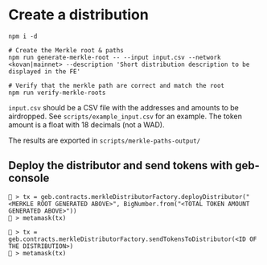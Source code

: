 # Create a distribution

```
npm i -d

# Create the Merkle root & paths 
npm run generate-merkle-root -- --input input.csv --network <kovan|mainnet> --description 'Short distribution description to be displayed in the FE'

# Verify that the merkle path are correct and match the root
npm run verify-merkle-roots
```

`input.csv` should be a CSV file with the addresses and amounts to be airdropped. See `scripts/example_input.csv` for an example. The token amount is a float with 18 decimals (not a WAD).

The results are exported in `scripts/merkle-paths-output/`

## Deploy the distributor and send tokens with geb-console
```
🗿 > tx = geb.contracts.merkleDistributorFactory.deployDistributor("<MERKLE ROOT GENERATED ABOVE>", BigNumber.from("<TOTAL TOKEN AMOUNT GENERATED ABOVE>"))
🗿 > metamask(tx)

🗿 > tx = geb.contracts.merkleDistributorFactory.sendTokensToDistributor(<ID OF THE DISTRIBUTION>)
🗿 > metamask(tx)
```
